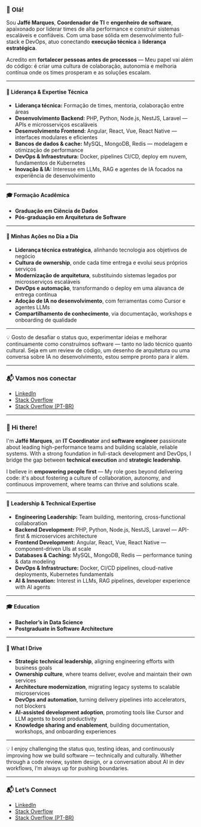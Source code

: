 ### 👋 Olá!

Sou **Jaffé Marques**, **Coordenador de TI** e **engenheiro de software**, apaixonado por liderar times de alta performance e construir sistemas escaláveis e confiáveis. Com uma base sólida em desenvolvimento full-stack e DevOps, atuo conectando **execução técnica** à **liderança estratégica**.

Acredito em **fortalecer pessoas antes de processos** — Meu papel vai além do código: é criar uma cultura de colaboração, autonomia e melhoria contínua onde os times prosperam e as soluções escalam.

---

#### 💼 Liderança & Expertise Técnica  
- **Liderança técnica:** Formação de times, mentoria, colaboração entre áreas  
- **Desenvolvimento Backend:** PHP, Python, Node.js, NestJS, Laravel — APIs e microsserviços escaláveis  
- **Desenvolvimento Frontend:** Angular, React, Vue, React Native — interfaces modulares e eficientes  
- **Bancos de dados & cache:** MySQL, MongoDB, Redis — modelagem e otimização de performance  
- **DevOps & Infraestrutura:** Docker, pipelines CI/CD, deploy em nuvem, fundamentos de Kubernetes  
- **Inovação & IA:** Interesse em LLMs, RAG e agentes de IA focados na experiência de desenvolvimento

---


#### 🎓 Formação Acadêmica
- **Graduação em Ciência de Dados**
- **Pós-graduação em Arquitetura de Software**

---

#### 🚀 Minhas Ações no Dia a Dia  
- **Liderança técnica estratégica**, alinhando tecnologia aos objetivos de negócio  
- **Cultura de ownership**, onde cada time entrega e evolui seus próprios serviços  
- **Modernização de arquitetura**, substituindo sistemas legados por microsserviços escaláveis  
- **DevOps e automação**, transformando o deploy em uma alavanca de entrega contínua  
- **Adoção de IA no desenvolvimento**, com ferramentas como Cursor e agentes LLMs  
- **Compartilhamento de conhecimento**, via documentação, workshops e onboarding de qualidade

---

💡 Gosto de desafiar o status quo, experimentar ideias e melhorar continuamente como construímos software — tanto no lado técnico quanto cultural. Seja em um review de código, um desenho de arquitetura ou uma conversa sobre IA no desenvolvimento, estou sempre pronto para ir além.

---

### 📬 Vamos nos conectar  
- [LinkedIn](https://www.linkedin.com/in/jaffe-marques/)  
- [Stack Overflow](https://stackoverflow.com/users/9488346/jaffe-marques)  
- [Stack Overflow (PT-BR)](https://pt.stackoverflow.com/users/107171/jaffe-marques)
  
---

### 👋 Hi there!

I'm **Jaffé Marques**, an **IT Coordinator** and **software engineer** passionate about leading high-performance teams and building scalable, reliable systems. With a strong foundation in full-stack development and DevOps, I bridge the gap between **technical execution** and **strategic leadership**.

I believe in **empowering people first** — My role goes beyond delivering code: it's about fostering a culture of collaboration, autonomy, and continuous improvement, where teams can thrive and solutions scale.

---

#### 💼 Leadership & Technical Expertise  
- **Engineering Leadership:** Team building, mentoring, cross-functional collaboration  
- **Backend Development:** PHP, Python, Node.js, NestJS, Laravel — API-first & microservices architecture  
- **Frontend Development:** Angular, React, Vue, React Native — component-driven UIs at scale  
- **Databases & Caching:** MySQL, MongoDB, Redis — performance tuning & data modeling  
- **DevOps & Infrastructure:** Docker, CI/CD pipelines, cloud-native deployments, Kubernetes fundamentals  
- **AI & Innovation:** Interest in LLMs, RAG pipelines, developer experience with AI agents

---


#### 🎓 Education
- **Bachelor’s in Data Science**
- **Postgraduate in Software Architecture**

---

#### 🚀 What I Drive  
- **Strategic technical leadership**, aligning engineering efforts with business goals  
- **Ownership culture**, where teams deliver, evolve and maintain their own services  
- **Architecture modernization**, migrating legacy systems to scalable microservices  
- **DevOps and automation**, turning delivery pipelines into accelerators, not blockers  
- **AI-assisted development adoption**, promoting tools like Cursor and LLM agents to boost productivity  
- **Knowledge sharing and enablement**, building documentation, workshops, and onboarding experiences

---

💡 I enjoy challenging the status quo, testing ideas, and continuously improving how we build software — technically and culturally. Whether through a code review, system design, or a conversation about AI in dev workflows, I’m always up for pushing boundaries.

---

### 📬 Let’s Connect  
- [LinkedIn](https://www.linkedin.com/in/jaffe-marques/)  
- [Stack Overflow](https://stackoverflow.com/users/9488346/jaffe-marques)  
- [Stack Overflow (PT-BR)](https://pt.stackoverflow.com/users/107171/jaffe-marques)  
